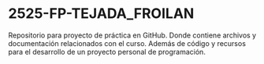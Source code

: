 # 2525-FP-TEJADA_FROILAN
Repositorio para proyecto de práctica en GitHub. Donde contiene archivos y documentación relacionados con el curso. Además de código y recursos para el desarrollo de un proyecto personal de programación.
